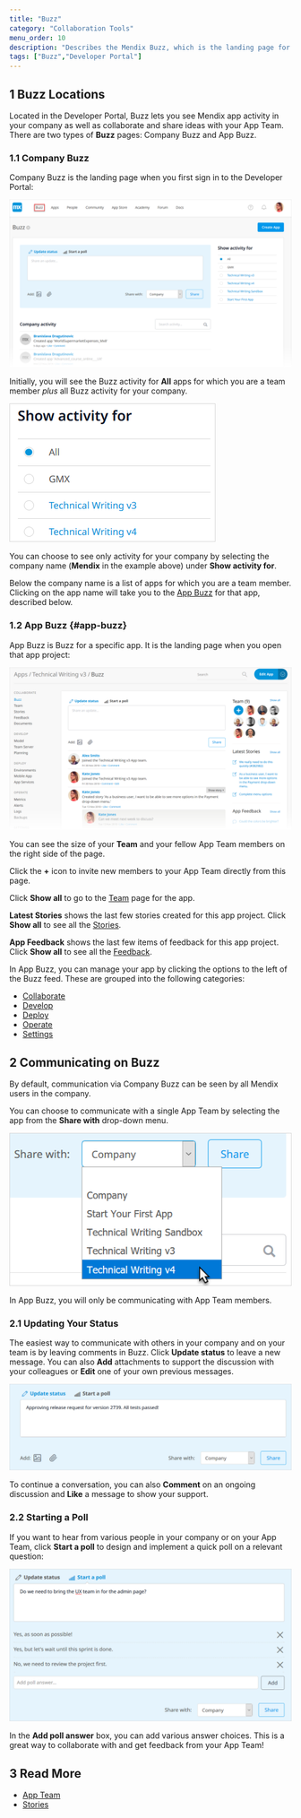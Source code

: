 ```yaml
---
title: "Buzz"
category: "Collaboration Tools"
menu_order: 10
description: "Describes the Mendix Buzz, which is the landing page for a Mendix app project."
tags: ["Buzz","Developer Portal"]
---
```


## 1 Buzz Locations

Located in the Developer Portal, Buzz lets you see Mendix app activity in your company as well as collaborate and share ideas with your App Team. There are two types of **Buzz** pages: Company Buzz and App Buzz.

### 1.1 Company Buzz

Company Buzz is the landing page when you first sign in to the Developer Portal:

![](attachments/buzz.png)

Initially, you will see the Buzz activity for **All** apps for which you are a team member *plus* all Buzz activity for your company.

![List of things you can Show activity for](attachments/buzz-show-activity.png)

You can choose to see only activity for your company by selecting the company name (**Mendix** in the example above) under **Show activity for**.

Below the company name is a list of apps for which you are a team member. Clicking on the app name will take you to the [App Buzz](#app-buzz) for that app, described below.

### 1.2 App Buzz {#app-buzz}

App Buzz is Buzz for a specific app. It is the landing page when you open that app project:

![](attachments/app-buzz.png)

You can see the size of your **Team** and your fellow App Team members on the right side of the page.

Click the **+** icon to invite new members to your App Team directly from this page.

Click **Show all** to go to the [Team](team) page for the app.

**Latest Stories** shows the last few stories created for this app project. Click **Show all** to see all the [Stories](stories).

**App Feedback** shows the last few items of feedback for this app project. Click **Show all** to see all the [Feedback](feedback).

In App Buzz, you can manage your app by clicking the options to the left of the Buzz feed. These are grouped into the following categories:

* [Collaborate](index)
* [Develop](/developerportal/develop/index)
* [Deploy](/developerportal/deploy/index)
* [Operate](/developerportal/operate/index)
* [Settings](/developerportal/settings/index)

## 2 Communicating on Buzz

By default, communication via Company Buzz can be seen by all Mendix users in the company.

You can choose to communicate with a single App Team by selecting the app from the **Share with** drop-down menu.

![](attachments/buzz-share-with.png)

In App Buzz, you will only be communicating with App Team members.

### 2.1 Updating Your Status

The easiest way to communicate with others in your company and on your team is by leaving comments in Buzz. Click **Update status** to leave a new message. You can also **Add** attachments to support the discussion with your colleagues or **Edit** one of your own previous messages.

![](attachments/update-status.png)

To continue a conversation, you can also **Comment** on an ongoing discussion and **Like** a message to show your support.

### 2.2 Starting a Poll

If you want to hear from various people in your company or on your App Team, click **Start a poll** to design and implement a quick poll on a relevant question:

![](attachments/poll.png)

In the **Add poll answer** box, you can add various answer choices. This is a great way to collaborate with and get feedback from your App Team!

## 3 Read More

* [App Team](team)
* [Stories](stories)
